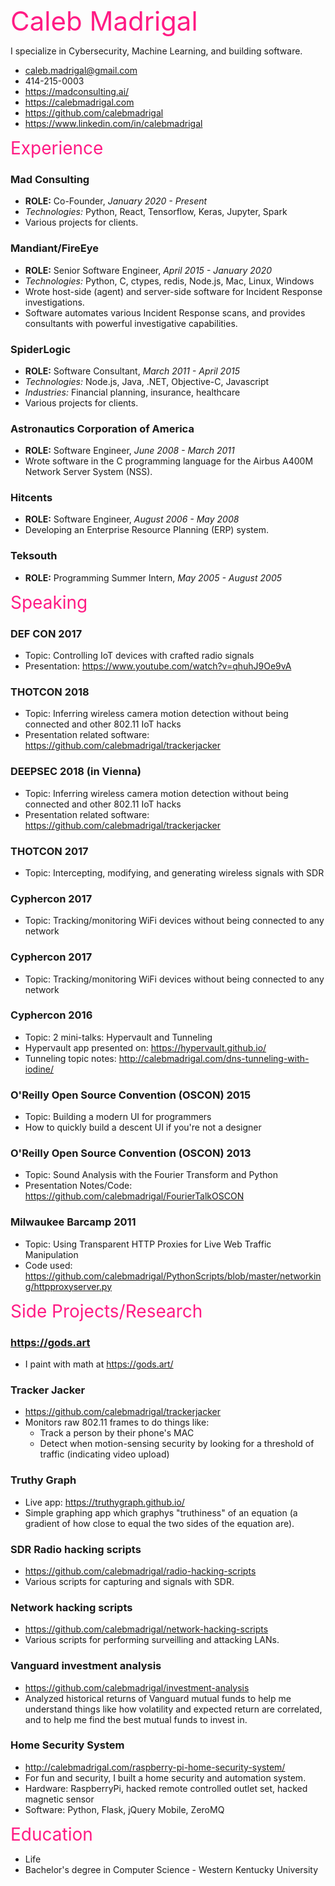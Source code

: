 <span style="color: #FF1B84; font-size: 3em">Caleb Madrigal</span>

I specialize in Cybersecurity, Machine Learning, and building software.

* caleb.madrigal@gmail.com
* 414-215-0003
* <https://madconsulting.ai/>
* <https://calebmadrigal.com>
* <https://github.com/calebmadrigal>
* <https://www.linkedin.com/in/calebmadrigal>

<span style="color: #FF1B84; font-size: 2em">Experience</span>

### Mad Consulting
* **ROLE:** Co-Founder, *January 2020 - Present*
* *Technologies:* Python, React, Tensorflow, Keras, Jupyter, Spark
* Various projects for clients.

### Mandiant/FireEye
* **ROLE:** Senior Software Engineer, *April 2015 - January 2020*
* *Technologies:* Python, C, ctypes, redis, Node.js, Mac, Linux, Windows
* Wrote host-side (agent) and server-side software for Incident Response investigations.
* Software automates various Incident Response scans, and provides consultants with powerful investigative capabilities.

### SpiderLogic
* **ROLE:** Software Consultant, *March 2011 - April 2015*
* *Technologies:* Node.js, Java, .NET, Objective-C, Javascript
* *Industries:* Financial planning, insurance, healthcare
* Various projects for clients.

### Astronautics Corporation of America
* **ROLE:** Software Engineer, *June 2008 - March 2011*
* Wrote software in the C programming language for the Airbus A400M Network Server System (NSS).

### Hitcents
* **ROLE:** Software Engineer, *August 2006 - May 2008*
* Developing an Enterprise Resource Planning (ERP) system.

### Teksouth
* **ROLE:** Programming Summer Intern, *May 2005 - August 2005*

<span style="color: #FF1B84; font-size: 2em">Speaking</span>

### DEF CON 2017
* Topic: Controlling IoT devices with crafted radio signals
* Presentation: <https://www.youtube.com/watch?v=qhuhJ9Oe9vA>

### THOTCON 2018
* Topic: Inferring wireless camera motion detection without being connected and other 802.11 IoT hacks
* Presentation related software: <https://github.com/calebmadrigal/trackerjacker>

### DEEPSEC 2018 (in Vienna)
* Topic: Inferring wireless camera motion detection without being connected and other 802.11 IoT hacks
* Presentation related software: <https://github.com/calebmadrigal/trackerjacker>

### THOTCON 2017
* Topic: Intercepting, modifying, and generating wireless signals with SDR

### Cyphercon 2017
* Topic: Tracking/monitoring WiFi devices without being connected to any network

### Cyphercon 2017
* Topic: Tracking/monitoring WiFi devices without being connected to any network

### Cyphercon 2016
* Topic: 2 mini-talks: Hypervault and Tunneling
* Hypervault app presented on: <https://hypervault.github.io/>
* Tunneling topic notes: <http://calebmadrigal.com/dns-tunneling-with-iodine/>

### O'Reilly Open Source Convention (OSCON) 2015
* Topic: Building a modern UI for programmers
* How to quickly build a descent UI if you're not a designer

### O'Reilly Open Source Convention (OSCON) 2013
* Topic: Sound Analysis with the Fourier Transform and Python
* Presentation Notes/Code: <https://github.com/calebmadrigal/FourierTalkOSCON>

### Milwaukee Barcamp 2011
* Topic: Using Transparent HTTP Proxies for Live Web Traffic Manipulation
* Code used: <https://github.com/calebmadrigal/PythonScripts/blob/master/networking/httpproxyserver.py>

<span style="color: #FF1B84; font-size: 2em">Side Projects/Research</span>

### https://gods.art

* I paint with math at <https://gods.art/>

### Tracker Jacker

* <https://github.com/calebmadrigal/trackerjacker>
* Monitors raw 802.11 frames to do things like:
    - Track a person by their phone's MAC
    - Detect when motion-sensing security by looking for a threshold of traffic (indicating video upload)

### Truthy Graph

* Live app: <https://truthygraph.github.io/>
* Simple graphing app which graphys "truthiness" of an equation (a gradient of how close to equal the two sides of the equation are).

### SDR Radio hacking scripts

* <https://github.com/calebmadrigal/radio-hacking-scripts>
* Various scripts for capturing and signals with SDR.

### Network hacking scripts

* <https://github.com/calebmadrigal/network-hacking-scripts>
* Various scripts for performing surveilling and attacking LANs.

### Vanguard investment analysis

* <https://github.com/calebmadrigal/investment-analysis>
* Analyzed historical returns of Vanguard mutual funds to help me understand things like how volatility and expected return are correlated, and to help me find the best mutual funds to invest in.

### Home Security System

* <http://calebmadrigal.com/raspberry-pi-home-security-system/>
* For fun and security, I built a home security and automation system.
* Hardware: RaspberryPi, hacked remote controlled outlet set, hacked magnetic sensor
* Software: Python, Flask, jQuery Mobile, ZeroMQ

<span style="color: #FF1B84; font-size: 2em">Education</span>

* Life
* Bachelor's degree in Computer Science - Western Kentucky University

